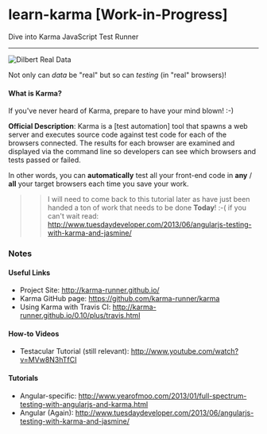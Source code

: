 learn-karma [Work-in-Progress]
===========

Dive into Karma JavaScript Test Runner

- - -

![Dilbert Real Data](https://raw.github.com/nelsonic/learn-karma/master/images/dilbert-performance-test.jpg "Real Data")

Not only can *data* be "real" but so can *testing* (in "real" browsers)!

#### What is Karma?

If you've never heard of Karma, prepare to have your mind blown! :-)

**Official Description**: Karma is a [test automation] tool that spawns a web 
server and executes source code against test code for each of the browsers 
connected. The results for each browser are examined and displayed via the 
command line so developers can see which browsers and tests passed or failed.

In other words, you can **automatically** test all your front-end code
in **any** / **all** your target browsers each time you save your work.

>> I will need to come back to this tutorial later as have just been handed 
> a ton of work that needs to be done **Today**! :-(
> if you can't wait read: http://www.tuesdaydeveloper.com/2013/06/angularjs-testing-with-karma-and-jasmine/


### Notes

#### Useful Links

- Project Site: http://karma-runner.github.io/
- Karma GitHub page: https://github.com/karma-runner/karma
- Using Karma with Travis CI: http://karma-runner.github.io/0.10/plus/travis.html

#### How-to Videos

- Testacular Tutorial (still relevant): http://www.youtube.com/watch?v=MVw8N3hTfCI

#### Tutorials

- Angular-specific: http://www.yearofmoo.com/2013/01/full-spectrum-testing-with-angularjs-and-karma.html
- Angular (Again): http://www.tuesdaydeveloper.com/2013/06/angularjs-testing-with-karma-and-jasmine/
